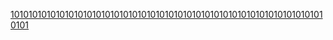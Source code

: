 ---
layout: post
wordpress_id: 1567
wordpress_url: http://noesbueno.com/archives/1567
date: '2013-01-03 03:19:02 -0600'
date_gmt: '2013-01-03 08:19:02 -0600'
body: |
  <p><a href="http://www.youtube.com/watch?v=BfHpMaAVp-I&feature=youtube_gdata">1010101010101010101010101010101010101010101010101010101010101010101010101</a></p>
---
